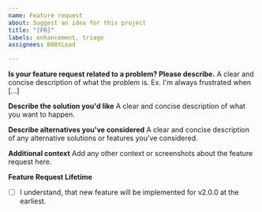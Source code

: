 ```yaml
---
name: Feature request
about: Suggest an idea for this project
title: "[FR]"
labels: enhancement, triage
assignees: B00tLoad

---
```


**Is your feature request related to a problem? Please describe.**
A clear and concise description of what the problem is. Ex. I'm always frustrated when [...]

**Describe the solution you'd like**
A clear and concise description of what you want to happen.

**Describe alternatives you've considered**
A clear and concise description of any alternative solutions or features you've considered.

**Additional context**
Add any other context or screenshots about the feature request here.

**Feature Request Lifetime**
- [ ] I understand, that new feature will be implemented for v2.0.0 at the earliest.

